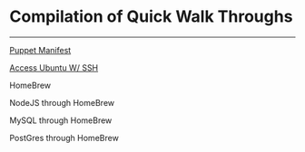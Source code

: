 # Compilation of Quick Walk Throughs

---

[Puppet Manifest](https://github.com/MarcusYSera/How-to/blob/main/puppetCode.md)

[Access Ubuntu W/ SSH](https://github.com/MarcusYSera/How-to/blob/main/accessUbuntuWithSSH.md)

HomeBrew

NodeJS through HomeBrew

MySQL through HomeBrew

PostGres through HomeBrew
